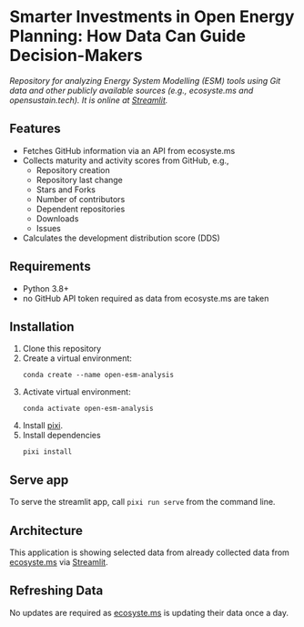 
# Smarter Investments in Open Energy Planning: How Data Can Guide Decision-Makers

*Repository for analyzing Energy System Modelling (ESM) tools using Git data and other publicly available sources (e.g., ecosyste.ms and opensustain.tech). It is online at [Streamlit](https://open-esm-analysis.streamlit.app/).*

## Features

- Fetches GitHub information via an API from ecosyste.ms
- Collects maturity and activity scores from GitHub, e.g.,
  - Repository creation
  - Repository last change
  - Stars and Forks
  - Number of contributors
  - Dependent repositories
  - Downloads
  - Issues
- Calculates the development distribution score (DDS)

## Requirements

- Python 3.8+
- no GitHub API token required as data from ecosyste.ms are taken

## Installation

1. Clone this repository
2. Create a virtual environment:
   ```
   conda create --name open-esm-analysis
   ```
3. Activate virtual environment:
   ```
   conda activate open-esm-analysis
   ```
4. Install [pixi](https://pixi.sh/latest/).
5. Install dependencies
   ```
   pixi install
   ```
  

## Serve app

To serve the streamlit app, call `pixi run serve` from the command line.

## Architecture

This application is showing selected data from already collected data from [ecosyste.ms](https://ecosyste.ms) via [Streamlit](https://open-esm-analysis.streamlit.app/).

## Refreshing Data

No updates are required as [ecosyste.ms](https://ecosyste.ms) is updating their data once a day.
